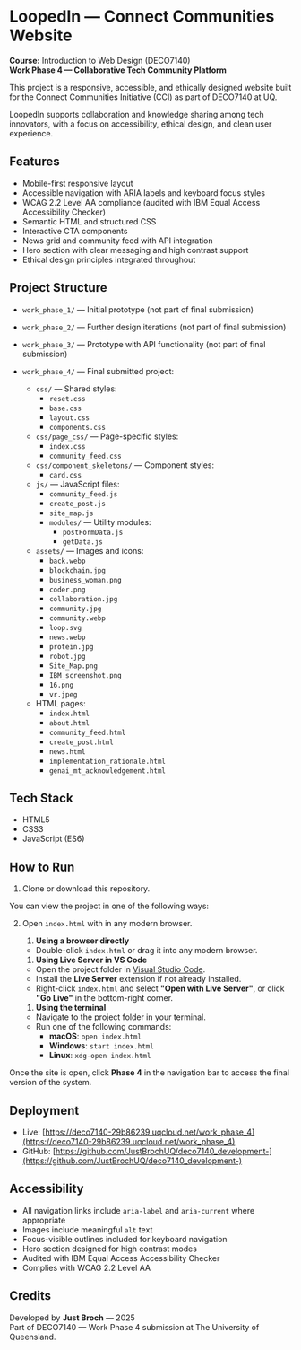 # LoopedIn — Connect Communities Website

**Course:** Introduction to Web Design (DECO7140)  
**Work Phase 4 — Collaborative Tech Community Platform**

This project is a responsive, accessible, and ethically designed website built for the Connect Communities Initiative (CCI) as part of DECO7140 at UQ.

LoopedIn supports collaboration and knowledge sharing among tech innovators, with a focus on accessibility, ethical design, and clean user experience.

## Features

-   Mobile-first responsive layout
-   Accessible navigation with ARIA labels and keyboard focus styles
-   WCAG 2.2 Level AA compliance (audited with IBM Equal Access Accessibility Checker)
-   Semantic HTML and structured CSS
-   Interactive CTA components
-   News grid and community feed with API integration
-   Hero section with clear messaging and high contrast support
-   Ethical design principles integrated throughout

## Project Structure

-   `work_phase_1/` — Initial prototype (not part of final submission)
-   `work_phase_2/` — Further design iterations (not part of final submission)
-   `work_phase_3/` — Prototype with API functionality (not part of final submission)
-   `work_phase_4/` — Final submitted project:

    -   `css/` — Shared styles:
        -   `reset.css`
        -   `base.css`
        -   `layout.css`
        -   `components.css`
    -   `css/page_css/` — Page-specific styles:
        -   `index.css`
        -   `community_feed.css`
    -   `css/component_skeletons/` — Component styles:
        -   `card.css`
    -   `js/` — JavaScript files:
        -   `community_feed.js`
        -   `create_post.js`
        -   `site_map.js`
        -   `modules/` — Utility modules:
            -   `postFormData.js`
            -   `getData.js`
    -   `assets/` — Images and icons:
        -   `back.webp`
        -   `blockchain.jpg`
        -   `business_woman.png`
        -   `coder.png`
        -   `collaboration.jpg`
        -   `community.jpg`
        -   `community.webp`
        -   `loop.svg`
        -   `news.webp`
        -   `protein.jpg`
        -   `robot.jpg`
        -   `Site_Map.png`
        -   `IBM_screenshot.png`
        -   `16.png`
        -   `vr.jpeg`
    -   HTML pages:
        -   `index.html`
        -   `about.html`
        -   `community_feed.html`
        -   `create_post.html`
        -   `news.html`
        -   `implementation_rationale.html`
        -   `genai_mt_acknowledgement.html`

## Tech Stack

-   HTML5
-   CSS3
-   JavaScript (ES6)

## How to Run

1. Clone or download this repository.

You can view the project in one of the following ways:

2. Open `index.html` with in any modern browser.

    1. **Using a browser directly**

    - Double-click `index.html` or drag it into any modern browser.

    1. **Using Live Server in VS Code**

    - Open the project folder in [Visual Studio Code](https://code.visualstudio.com/).
    - Install the **Live Server** extension if not already installed.
    - Right-click `index.html` and select **"Open with Live Server"**, or click **"Go Live"** in the bottom-right corner.

    1. **Using the terminal**

    - Navigate to the project folder in your terminal.
    - Run one of the following commands:
        - **macOS**: `open index.html`
        - **Windows**: `start index.html`
        - **Linux**: `xdg-open index.html`

Once the site is open, click **Phase 4** in the navigation bar to access the final version of the system.

## Deployment

-   Live: [https://deco7140-29b86239.uqcloud.net/work_phase_4](https://deco7140-29b86239.uqcloud.net/work_phase_4)
-   GitHub: [https://github.com/JustBrochUQ/deco7140_development-](https://github.com/JustBrochUQ/deco7140_development-)

## Accessibility

-   All navigation links include `aria-label` and `aria-current` where appropriate
-   Images include meaningful `alt` text
-   Focus-visible outlines included for keyboard navigation
-   Hero section designed for high contrast modes
-   Audited with IBM Equal Access Accessibility Checker
-   Complies with WCAG 2.2 Level AA

## Credits

Developed by **Just Broch** — 2025  
Part of DECO7140 — Work Phase 4 submission at The University of Queensland.
